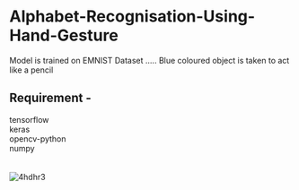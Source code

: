 # Alphabet-Recognisation-Using-Hand-Gesture
Model is trained on EMNIST Dataset ..... Blue coloured object is taken to act like a pencil </br>
## Requirement - </br>
tensorflow</br>
keras</br>
opencv-python </br>
numpy </br>
</br></br>
![4hdhr3](https://user-images.githubusercontent.com/58811384/95072324-a39d1880-0728-11eb-9170-33855833d08b.gif)
